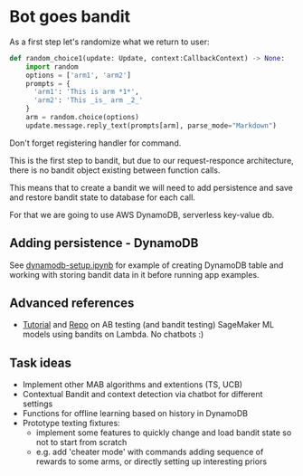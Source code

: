 # Bot goes bandit

As a first step let's randomize what we return to user:

```python
def random_choice1(update: Update, context:CallbackContext) -> None:
    import random
    options = ['arm1', 'arm2']
    prompts = {
      'arm1': 'This is arm *1*',
      'arm2': 'This _is_ arm _2_'
    }
    arm = random.choice(options)
    update.message.reply_text(prompts[arm], parse_mode="Markdown")
```

Don't forget registering handler for command.

This is the first step to bandit, but due to our request-responce architecture, there is no bandit object existing between function calls.

This means that to create a bandit we will need to add persistence and save and restore bandit state to database for each call.

For that we are going to use AWS DynamoDB, serverless key-value db.

## Adding persistence - DynamoDB

See [dynamodb-setup.ipynb](dynamodb-setup.ipynb) for example of creating DynamoDB table and working with storing bandit data in it before running app examples.

## Advanced references

- [Tutorial](https://aws.amazon.com/blogs/machine-learning/dynamic-a-b-testing-for-machine-learning-models-with-amazon-sagemaker-mlops-projects/) and [Repo](https://github.com/aws-samples/amazon-sagemaker-ab-testing-pipeline) on AB testing (and bandit testing) SageMaker ML models using bandits on Lambda. No chatbots :)

## Task ideas

- Implement other MAB algorithms and extentions (TS, UCB)
- Contextual Bandit and context detection via chatbot for different settings
- Functions for offline learning based on history in DynamoDB
- Prototype texting fixtures: 
    - implement some features to quickly change and load bandit state so not to start from scratch
    - e.g. add 'cheater mode' with commands adding sequence of rewards to some arms, or directly setting up interesting priors